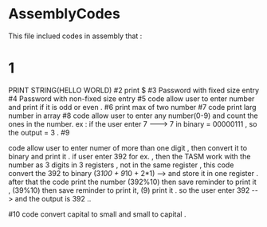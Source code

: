 # AssemblyCodes 
This file inclued codes in assembly that  : 

# 1 
PRINT STRING(HELLO WORLD)
#2 
print $
#3 
Password with fixed size entry 
#4 
Password with non-fixed size entry 
#5 
code allow user to enter number and print if it is odd or even . 
#6
print max of two number
#7
code print larg number in array
#8
code allow user to enter any number(0-9) and count the ones in the number.
ex : if the user enter 7 ---> 7 in binary = 00000111 , so the output = 3 . 
#9 

code allow user to enter numer of more than one digit , then convert it to binary and print it .
if user enter 392 for ex. , then the TASM work with the number as 3 digits in 3 registers , not in the same register , this code convert the 392 to binary (3*100 + 9*10 + 2*1) -->  and store it in one register . 
after that the code print the number (392%10) then save reminder to print it , (39%10) then save reminder to print it, (9) print it . 
so the user enter 392 --> and the output is 392 .. 

#10
code convert capital to small and small to capital . 
